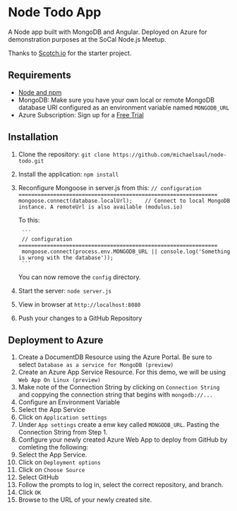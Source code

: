 # Node Todo App

A Node app built with MongoDB and Angular. Deployed on Azure for demonstration purposes at the SoCal Node.js Meetup.

Thanks to [Scotch.io](https://github.com/scotch-io/node-todo_) for the starter project.

## Requirements

- [Node and npm](http://nodejs.org)
- MongoDB: Make sure you have your own local or remote MongoDB database URI configured as an environment variable named `MONGODB_URL`
- Azure Subscription: Sign up for a [Free Trial](https://azure.microsoft.com/en-us/free/)

## Installation

1. Clone the repository: `git clone https://github.com/michaelsaul/node-todo.git`
2. Install the application: `npm install`
2. Reconfigure Mongoose in server.js from this:
        ```
        // configuration ===============================================================
        mongoose.connect(database.localUrl); 	// Connect to local MongoDB instance. A remoteUrl is also available (modulus.io)
        ```
    
    To this:

        ```
        // configuration ===============================================================
        mongoose.connect(process.env.MONGODB_URL || console.log('Something is wrong with the database'));
        ```
    
    You can now remove the `config` directory.
4. Start the server: `node server.js`
5. View in browser at `http://localhost:8080`
6. Push your changes to a GitHub Repository

## Deployment to Azure

1. Create a DocumentDB Resource using the Azure Portal. Be sure to select `Database as a service for MongoDB (preview)`
2. Create an Azure App Service Resource. For this demo, we will be using `Web App On Linux (preview)`
  1. Make note of the Connection String by clicking on `Connection String` and coppying the connection string that begins with `mongodb://...`
3. Configure an Environment Variable
  1. Select the App Service
  2. Click on `Application settings`
  3. Under `App settings` create a enw key called `MONGODB_URL`. Pasting the Connection String from Step 1.
4. Configure your newly created Azure Web App to deploy from GitHub by comleting the following:
  1. Select the App Service.
  2. Click on `Deployment options`
  3. Click on `Choose Source`
  4. Select GitHub
  5. Follow the prompts to log in, select the correct repository, and branch.
  6. Click `OK`
5. Browse to the URL of your newly created site.

